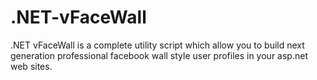 .NET-vFaceWall
==============

.NET vFaceWall is a complete utility script which allow you to build next generation professional facebook wall style user profiles in your asp.net web sites. 